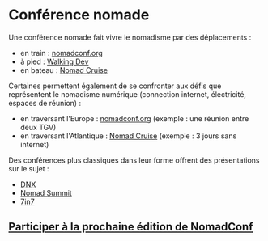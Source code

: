 # Conférence nomade

Une conférence nomade fait vivre le nomadisme par des déplacements :

* en train : [nomadconf.org](http://nomadconf.org)
* à pied : [Walking Dev](https://github.com/walkingdev/permagilite)
* en bateau : [Nomad Cruise](https://www.nomadcruise.com)

Certaines permettent également de se confronter aux défis que représentent
le nomadisme numérique (connection internet, électricité, espaces de réunion) :

* en traversant l'Europe : [nomadconf.org](http://nomadconf.org) (exemple : une réunion entre deux TGV)
* en traversant l'Atlantique : [Nomad Cruise](https://www.nomadcruise.com) (exemple : 3 jours sans internet)

Des conférences plus classiques dans leur forme offrent des présentations sur
le sujet :

* [DNX](https://www.dnxglobal.com)
* [Nomad Summit](https://www.nomadsummit.com)
* [7in7](https://7in7.co)

## [Participer à la prochaine édition de NomadConf](/)

